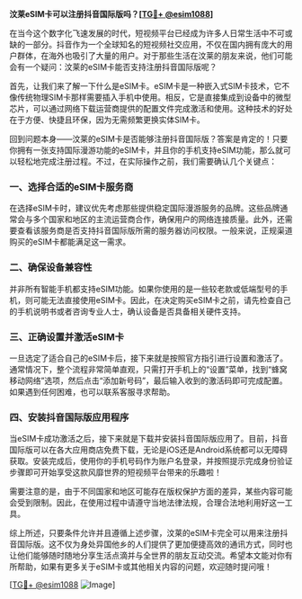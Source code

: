 **汶莱eSIM卡可以注册抖音国际版吗？[[TG💪+ @esim1088](https://t.me/s/esim1088)]**

在当今这个数字化飞速发展的时代，短视频平台已经成为许多人日常生活中不可或缺的一部分。抖音作为一个全球知名的短视频社交应用，不仅在国内拥有庞大的用户群体，在海外也吸引了大量的用户。对于那些生活在汶莱的朋友来说，他们可能会有一个疑问：汶莱的eSIM卡能否支持注册抖音国际版呢？

首先，让我们来了解一下什么是eSIM卡。eSIM卡是一种嵌入式SIM卡技术，它不像传统物理SIM卡那样需要插入手机中使用。相反，它是直接集成到设备中的微型芯片，可以通过网络下载运营商提供的配置文件完成激活和使用。这种技术的好处在于方便、快捷且环保，因为无需频繁更换实体SIM卡。

回到问题本身——汶莱的eSIM卡是否能够注册抖音国际版？答案是肯定的！只要你拥有一张支持国际漫游功能的eSIM卡，并且你的手机支持eSIM功能，那么就可以轻松地完成注册过程。不过，在实际操作之前，我们需要确认几个关键点：

### 一、选择合适的eSIM卡服务商

在选择eSIM卡时，建议优先考虑那些提供稳定国际漫游服务的品牌。这些品牌通常会与多个国家和地区的主流运营商合作，确保用户的网络连接质量。此外，还需要查看该服务商是否支持抖音国际版所需的服务器访问权限。一般来说，正规渠道购买的eSIM卡都能满足这一需求。

### 二、确保设备兼容性

并非所有智能手机都支持eSIM功能。如果你使用的是一些较老款或低端型号的手机，则可能无法直接使用eSIM卡。因此，在决定购买eSIM卡之前，请先检查自己的手机说明书或者咨询专业人士，确认设备是否具备相关硬件支持。

### 三、正确设置并激活eSIM卡

一旦选定了适合自己的eSIM卡后，接下来就是按照官方指引进行设置和激活了。通常情况下，整个流程非常简单直观，只需打开手机上的“设置”菜单，找到“蜂窝移动网络”选项，然后点击“添加新号码”，最后输入收到的激活码即可完成配置。如果遇到任何困难，也可以联系客服寻求帮助。

### 四、安装抖音国际版应用程序

当eSIM卡成功激活之后，接下来就是下载并安装抖音国际版应用了。目前，抖音国际版可以在各大应用商店免费下载，无论是iOS还是Android系统都可以无障碍获取。安装完成后，使用你的手机号码作为账户名登录，并按照提示完成身份验证步骤即可开始享受这款风靡世界的短视频平台带来的乐趣啦！

需要注意的是，由于不同国家和地区可能存在版权保护方面的差异，某些内容可能会受到限制。因此，在使用过程中请遵守当地法律法规，合理合法地利用好这一工具。

综上所述，只要条件允许并且遵循上述步骤，汶莱的eSIM卡完全可以用来注册抖音国际版。这不仅为身处异国他乡的人们提供了更加便捷高效的通讯方式，同时也让他们能够随时随地分享生活点滴并与全世界的朋友互动交流。希望本文能对你有所帮助，如果有更多关于eSIM卡或其他相关内容的问题，欢迎随时提问哦！

[[TG💪+ @esim1088](https://t.me/s/esim1088) ![Image](https://i.postimg.cc/4NQfJmqS/Snipaste-2025-05-13-00-14-12.png)]